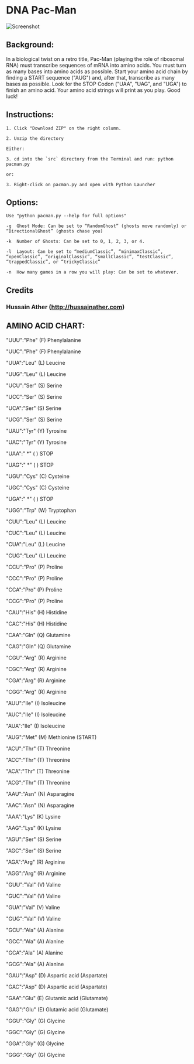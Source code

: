 # DNA Pac-Man

![Screenshot](http://i.imgur.com/hXfYnMp.png)

## Background:

In a biological twist on a retro title, Pac-Man (playing the role of ribosomal RNA) must transcribe sequences of mRNA into amino acids. You must turn as many bases into amino acids as possible. Start your amino acid chain by finding a START sequence ("AUG") and, after that, transcribe as many bases as possible. Look for the STOP Codon ("UAA", "UAG", and "UGA") to finish an amino acid. Your amino acid strings will print as you play. Good luck!

## Instructions: 

    1. Click "Download ZIP" on the right column.

    2. Unzip the directory

    Either:

    3. cd into the `src` directory from the Terminal and run: python pacman.py

    or:
    
    3. Right-click on pacman.py and open with Python Launcher
    
## Options:
    Use "python pacman.py --help for full options"

    -g	Ghost Mode: Can be set to “RandomGhost” (ghosts move randomly) or “DirectionalGhost” (ghosts chase you)

    -k	Number of Ghosts: Can be set to 0, 1, 2, 3, or 4.

    -l	Layout: Can be set to “mediumClassic”, “minimaxClassic”, “openClassic”, “originalClassic”, “smallClassic”, “testClassic”, “trappedClassic”, or “trickyClassic”

    -n	How many games in a row you will play: Can be set to whatever.

## Credits

### Hussain Ather (http://hussainather.com)

## AMINO ACID CHART:
"UUU":"Phe" (F) Phenylalanine

"UUC":"Phe" (F) Phenylalanine

"UUA":"Leu" (L) Leucine

"UUG":"Leu" (L) Leucine

"UCU":"Ser" (S) Serine

"UCC":"Ser" (S) Serine

"UCA":"Ser" (S) Serine

"UCG":"Ser" (S) Serine

"UAU":"Tyr" (Y) Tyrosine

"UAC":"Tyr" (Y) Tyrosine

"UAA":" *"  ( ) STOP

"UAG":" *"  ( ) STOP

"UGU":"Cys" (C) Cysteine

"UGC":"Cys" (C) Cysteine

"UGA":" *"  ( ) STOP

"UGG":"Trp" (W) Tryptophan

"CUU":"Leu" (L) Leucine

"CUC":"Leu" (L) Leucine

"CUA":"Leu" (L) Leucine

"CUG":"Leu" (L) Leucine

"CCU":"Pro" (P) Proline

"CCC":"Pro" (P) Proline

"CCA":"Pro" (P) Proline

"CCG":"Pro" (P) Proline

"CAU":"His" (H) Histidine

"CAC":"His" (H) Histidine

"CAA":"Gln" (Q) Glutamine

"CAG":"Gln" (Q) Glutamine

"CGU":"Arg" (R) Arginine

"CGC":"Arg" (R) Arginine

"CGA":"Arg" (R) Arginine

"CGG":"Arg" (R) Arginine

"AUU":"Ile" (I) Isoleucine

"AUC":"Ile" (I) Isoleucine

"AUA":"Ile" (I) Isoleucine

"AUG":"Met" (M) Methionine (START)

"ACU":"Thr" (T) Threonine

"ACC":"Thr" (T) Threonine

"ACA":"Thr" (T) Threonine

"ACG":"Thr" (T) Threonine

"AAU":"Asn" (N) Asparagine

"AAC":"Asn" (N) Asparagine

"AAA":"Lys" (K) Lysine

"AAG":"Lys" (K) Lysine

"AGU":"Ser" (S) Serine

"AGC":"Ser" (S) Serine

"AGA":"Arg" (R) Arginine

"AGG":"Arg" (R) Arginine

"GUU":"Val" (V) Valine

"GUC":"Val" (V) Valine

"GUA":"Val" (V) Valine

"GUG":"Val" (V) Valine

"GCU":"Ala" (A) Alanine

"GCC":"Ala" (A) Alanine

"GCA":"Ala" (A) Alanine

"GCG":"Ala" (A) Alanine

"GAU":"Asp" (D) Aspartic acid (Aspartate)

"GAC":"Asp" (D) Aspartic acid (Aspartate)

"GAA":"Glu" (E) Glutamic acid (Glutamate)

"GAG":"Glu" (E) Glutamic acid (Glutamate)

"GGU":"Gly" (G) Glycine

"GGC":"Gly" (G) Glycine

"GGA":"Gly" (G) Glycine

"GGG":"Gly" (G) Glycine
